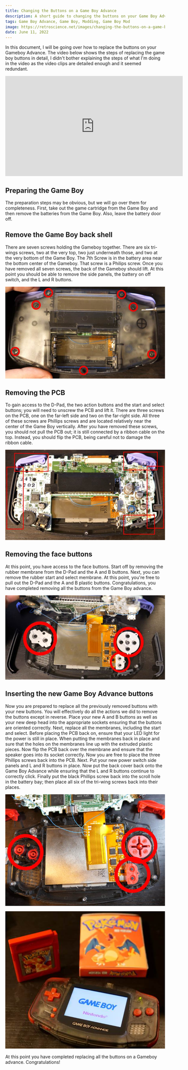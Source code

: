 ```yaml
---
title: Changing the Buttons on a Game Boy Advance
description: A short guide to changing the buttons on your Game Boy Advance
tags: Game Boy Advance, Game Boy, Modding, Game Boy Mod
image: https://retroscience.net/images/changing-the-buttons-on-a-game-boy-advance/game-boy-advance-red-mod-pokemon-red.jpg
date: June 11, 2022
---
```


In this document, I will be going over how to replace the buttons on your Gameboy Advance. The video below shows the steps of replacing the game boy buttons in detail, I didn't bother explaining the steps of what I'm doing in the video as the video clips are detailed enough and it seemed redundant.

<iframe width="560" height="315" src="https://www.youtube.com/embed/cC5FiU5czmY" title="YouTube video player" frameborder="0" allow="accelerometer; autoplay; clipboard-write; encrypted-media; gyroscope; picture-in-picture" allowfullscreen=""></iframe>

## Preparing the Game Boy
The preparation steps may be obvious, but we will go over them for completeness. First, take out the game cartridge from the Game Boy and then remove the batteries from the Game Boy. Also, leave the battery door off.

## Remove the Game Boy back shell
There are seven screws holding the Gameboy together. There are six tri-wings screws, two at the very top, two just underneath those, and two at the very bottom of the Game Boy. The 7th Screw is in the battery area near the bottom center of the Gameboy. That screw is a Philips screw. Once you have removed all seven screws, the back of the Gameboy should lift. At this point you should be able to remove the side panels, the battery on off switch, and the L and R buttons.

![Game Boy Advance Back Screws](images/changing-the-buttons-on-a-game-boy-advance/game-boy-advance-back-screws.jpg)

## Removing the PCB
To gain access to the D-Pad, the two action buttons and the start and select buttons; you will need to unscrew the PCB and lift it. There are three screws on the PCB, one on the far-left side and two on the far-right side. All three of these screws are Phillips screws and are located relatively near the center of the Game Boy vertically. After you have removed these screws, you should not pull the PCB out; it is still connected by a ribbon cable on the top. Instead, you should flip the PCB, being careful not to damage the ribbon cable.

![Game Boy Advance Buttons](images/changing-the-buttons-on-a-game-boy-advance/game-boy-advance-buttons.jpg)

## Removing the face buttons
At this point, you have access to the face buttons. Start off by removing the rubber membrane from the D-Pad and the A and B buttons. Next, you can remove the rubber start and select membrane. At this point, you're free to pull out the D-Pad and the A and B plastic buttons. Congratulations, you have completed removing all the buttons from the Game Boy advance.

![Game Boy Advance Face Buttons](images/changing-the-buttons-on-a-game-boy-advance/game-boy-advance-face-buttons.jpg)

## Inserting the new Game Boy Advance buttons
Now you are prepared to replace all the previously removed buttons with your new buttons. You will effectively do all the actions we did to remove the buttons except in reverse. Place your new A and B buttons as well as your new deep head into the appropriate sockets ensuring that the buttons are oriented correctly. Next, replace all the membranes, including the start and select. Before placing the PCB back on, ensure that your LED light for the power is still in place. When putting the membranes back in place and sure that the holes on the membranes line up with the extruded plastic pieces. Now flip the PCB back over the membrane and ensure that the speaker goes into its socket correctly. Now you are free to place the three Phillips screws back into the PCB. Next. Put your new power switch side panels and L and R buttons in place. Now put the back cover back onto the Game Boy Advance while ensuring that the L and R buttons continue to correctly click. Finally put the black Phillips screw back into the scroll hole in the battery bay; then place all six of the tri-wing screws back into their places.

![Game Boy Advance New Face Buttons](images/changing-the-buttons-on-a-game-boy-advance/game-boy-advance-new-face-buttons.jpg)

![game-boy-advance-red-mod-pokemon-red](images/changing-the-buttons-on-a-game-boy-advance/game-boy-advance-red-mod-pokemon-red.jpg)

At this point you have completed replacing all the buttons on a Gameboy advance. Congratulations!